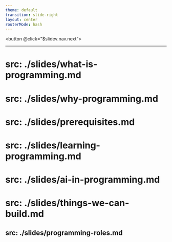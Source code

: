```yaml
---
theme: default
transition: slide-right
layout: center
routerMode: hash
---
```


<button @click="$slidev.nav.next">
  <mdi-chevron-double-left class="text-4xl text-zinc-600 hover:text-zinc-100 active:scale-90" />
</button>

---
# src: ./slides/what-is-programming.md
# src: ./slides/why-programming.md
# src: ./slides/prerequisites.md
# src: ./slides/learning-programming.md
# src: ./slides/ai-in-programming.md
# src: ./slides/things-we-can-build.md
src: ./slides/programming-roles.md
---
